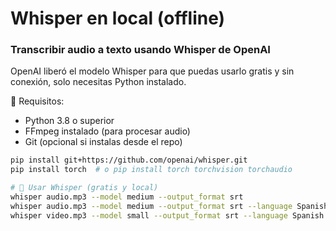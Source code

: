 # Whisper en local (offline)

### Transcribir audio a texto usando Whisper de OpenAI

OpenAI liberó el modelo Whisper para que puedas usarlo gratis y sin conexión, solo necesitas Python instalado.

🧱 Requisitos:

- Python 3.8 o superior
- FFmpeg instalado (para procesar audio)
- Git (opcional si instalas desde el repo)

```sh
pip install git+https://github.com/openai/whisper.git
pip install torch  # o pip install torch torchvision torchaudio

# 🚀 Usar Whisper (gratis y local)
whisper audio.mp3 --model medium --output_format srt
whisper audio.mp3 --model medium --output_format srt --language Spanish
whisper video.mp3 --model small --output_format srt --language Spanish

```
